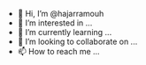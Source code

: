 - 👋 Hi, I’m @hajarramouh
- 👀 I’m interested in ...
- 🌱 I’m currently learning ...
- 💞️ I’m looking to collaborate on ...
- 📫 How to reach me ...

<!---
hajarramouh/hajarramouh is a ✨ special ✨ repository because its `README.md` (this file) appears on your GitHub profile.
You can click the Preview link to take a look at your changes.
--->

